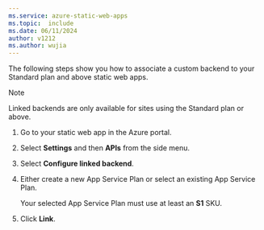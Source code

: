 ```yaml
---
ms.service: azure-static-web-apps
ms.topic:  include
ms.date: 06/11/2024
author: v1212
ms.author: wujia
---
```


The following steps show you how to associate a custom backend to your Standard plan and above static web apps.

> [!NOTE]
> Linked backends are only available for sites using the Standard plan or above.

1. Go to your static web app in the Azure portal.

1. Select **Settings** and then **APIs** from the side menu.

1. Select **Configure linked backend**.

1. Either create a new App Service Plan or select an existing App Service Plan.

    Your selected App Service Plan must use at least an **S1** SKU.

1. Click **Link**.
